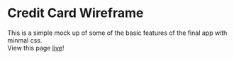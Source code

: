 # Credit Card Wireframe  
This is a simple mock up of some of the basic features of the final app with minmal css.  
View this page [live](https://human437.github.io/credit-card-wireframe/)!